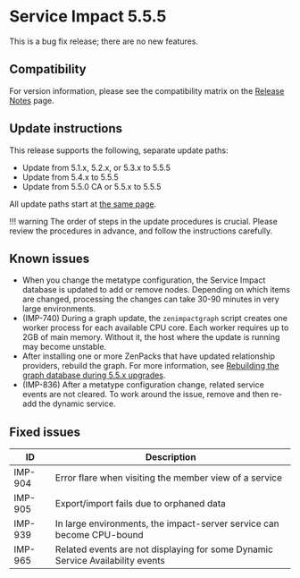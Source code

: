 # Service Impact 5.5.5

This is a bug fix release; there are no new features.

## Compatibility

For version information, please see the compatibility matrix on the
[Release Notes](/imp/install/release-notes.html)
page.

## Update instructions

This release supports the following, separate update paths:

-   Update from 5.1.x, 5.2.x, or 5.3.x to 5.5.5
-   Update from 5.4.x to 5.5.5
-   Update from 5.5.0 CA or 5.5.x to 5.5.5

All update paths start at [the same page](/imp/install/installation-procedures.html).

!!! warning
    The order of steps in the update procedures is crucial. Please review
    the procedures in advance, and follow the instructions carefully.

## Known issues

-   When you change the metatype configuration, the Service Impact
    database is updated to add or remove nodes. Depending on which items
    are changed, processing the changes can take 30-90 minutes in very
    large environments.
-   (IMP-740) During a graph update, the `zenimpactgraph`
    script creates one worker process for each available CPU core. Each
    worker requires up to 2GB of main memory. Without it, the host where
    the update is running may become unstable.
-   After installing one or more ZenPacks that have updated relationship
    providers, rebuild the graph. For more information, see
    [Rebuilding the graph database during 5.5.x upgrades](/imp/install/upgrade/55x/graph-rebuild-5.5.html).
-   (IMP-836) After a metatype configuration change,  related service events are not
    cleared. To work around the issue, remove and then re-add the
    dynamic service.

##  Fixed issues

| ID      | Description                                                                    |
|---------|--------------------------------------------------------------------------------|
| IMP-904 | Error flare when visiting the member view of a service                         |
| IMP-905 | Export/import fails due to orphaned data                                       |
| IMP-939 |  In large environments, the impact-server service can become CPU-bound         |
| IMP-965 | Related events are not displaying for some Dynamic Service Availability events |
